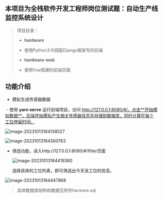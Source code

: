 ## 本项目为全栈软件开发工程师岗位测试题：自动生产线监控系统设计

>项目目录：
>
>- **hardware**
>  - 使用Python3.10搭配Django框架写的后端
>
>- **hardware-web**
>  - 使用Vue搭建的前端页面

## 功能介绍

- 模拟生成传感器数据

​		-  使用 **yarn serve** 运行前端项目，访问 http://127.0.0.1:8080/#/，点击**开始模拟数据**，后端开始模拟产生相关传感器信息并存储到数据库，同时计算在每个工位停留时间。

![image-20231013164138527](C:\Users\qingqing\AppData\Roaming\Typora\typora-user-images\image-20231013164138527.png)

![image-20231013164300763](C:\Users\qingqing\AppData\Roaming\Typora\typora-user-images\image-20231013164300763.png)

- 筛选功能，进入http://127.0.0.1:8080/#/filter页面

  ![image-20231013164419360](C:\Users\qingqing\AppData\Roaming\Typora\typora-user-images\image-20231013164419360.png)

  选择具体的工位列表，即可筛选出今天该工位的信息。

![image-20231013164447868](C:\Users\qingqing\AppData\Roaming\Typora\typora-user-images\image-20231013164447868.png)

>
>
>具体数据库结构和数据见附件harware.sql